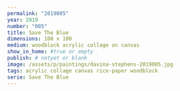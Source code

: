 ```yaml
---
permalink: "2019005"
year: 2019
number: "005"
title: Save The Blue
dimensions: 100 x 100
medium: woodblock acrylic collage on canvas
show_in_home: #true or empty
publish: # notyet or blank
image: /assets/p/paintings/davina-stephens-2019005.jpg
tags: acrylic collage canvas rice-paper woodblock
serie: Save The Blue
---
```

